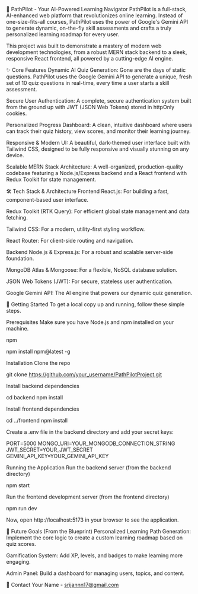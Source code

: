 🚀 PathPilot - Your AI-Powered Learning Navigator
PathPilot is a full-stack, AI-enhanced web platform that revolutionizes online learning. Instead of one-size-fits-all courses, PathPilot uses the power of Google's Gemini API to generate dynamic, on-the-fly skill assessments and crafts a truly personalized learning roadmap for every user.

This project was built to demonstrate a mastery of modern web development technologies, from a robust MERN stack backend to a sleek, responsive React frontend, all powered by a cutting-edge AI engine.



✨ Core Features
Dynamic AI Quiz Generation: Gone are the days of static questions. PathPilot uses the Google Gemini API to generate a unique, fresh set of 10 quiz questions in real-time, every time a user starts a skill assessment.

Secure User Authentication: A complete, secure authentication system built from the ground up with JWT (JSON Web Tokens) stored in httpOnly cookies.

Personalized Progress Dashboard: A clean, intuitive dashboard where users can track their quiz history, view scores, and monitor their learning journey.

Responsive & Modern UI: A beautiful, dark-themed user interface built with Tailwind CSS, designed to be fully responsive and visually stunning on any device.

Scalable MERN Stack Architecture: A well-organized, production-quality codebase featuring a Node.js/Express backend and a React frontend with Redux Toolkit for state management.

🛠️ Tech Stack & Architecture
Frontend
React.js: For building a fast, component-based user interface.

Redux Toolkit (RTK Query): For efficient global state management and data fetching.

Tailwind CSS: For a modern, utility-first styling workflow.

React Router: For client-side routing and navigation.

Backend
Node.js & Express.js: For a robust and scalable server-side foundation.

MongoDB Atlas & Mongoose: For a flexible, NoSQL database solution.

JSON Web Tokens (JWT): For secure, stateless user authentication.

Google Gemini API: The AI engine that powers our dynamic quiz generation.

🚀 Getting Started
To get a local copy up and running, follow these simple steps.

Prerequisites
Make sure you have Node.js and npm installed on your machine.

npm

npm install npm@latest -g

Installation
Clone the repo

git clone https://github.com/your_username/PathPilotProject.git

Install backend dependencies

cd backend
npm install

Install frontend dependencies

cd ../frontend
npm install

Create a .env file in the backend directory and add your secret keys:

PORT=5000
MONGO_URI=YOUR_MONGODB_CONNECTION_STRING
JWT_SECRET=YOUR_JWT_SECRET
GEMINI_API_KEY=YOUR_GEMINI_API_KEY

Running the Application
Run the backend server (from the backend directory)

npm start

Run the frontend development server (from the frontend directory)

npm run dev

Now, open http://localhost:5173 in your browser to see the application.

🌟 Future Goals (From the Blueprint)
Personalized Learning Path Generation: Implement the core logic to create a custom learning roadmap based on quiz scores.

Gamification System: Add XP, levels, and badges to make learning more engaging.

Admin Panel: Build a dashboard for managing users, topics, and content.

🤝 Contact
Your Name - srijannn17@gmail.com

